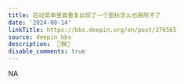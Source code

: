 ```yaml
---
title: 启动菜单里面重复出现了一个图标怎么也删除不了
date: '2024-08-14'
linkTitle: https://bbs.deepin.org/en/post/276565
source: deepin_bbs
description:  🐒猴🐒 
disable_comments: true
---
```

NA
